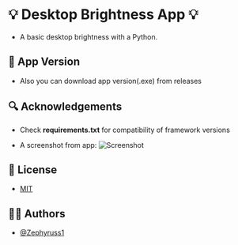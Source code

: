 
# 💡 Desktop Brightness App 💡

- A basic desktop brightness with a Python.


## 🥪 App Version

- Also you can download app version(.exe) from releases
## 🔍 Acknowledgements

 - Check **requirements.txt** for compatibility of framework versions
 
 - A screenshot from app:
![Screenshot](https://github.com/Zephyruss1/Desktop-Brightness-App/assets/92221043/52db6edc-3e7e-4a8b-aa2a-9547996b3d52)

## 📄 License

- [MIT](https://github.com/Zephyruss1/Desktop-Brightness/blob/main/LICENSE)


## 🧙🏼 Authors

- [@Zephyruss1](https://https://github.com/Zephyruss1)

